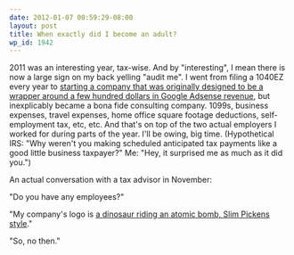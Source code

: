 ```yaml
---
date: 2012-01-07 00:59:29-08:00
layout: post
title: When exactly did I become an adult?
wp_id: 1942
---
```

2011 was an interesting year, tax-wise. And by "interesting", I mean there is now a large sign on my back yelling "audit me". I went from filing a 1040EZ every year to [starting a company that was originally designed to be a wrapper around a few hundred dollars in Google Adsense revenue](http://www.finnie.org/2011/02/17/velociraptor-aerospace-dynamics/), but inexplicably became a bona fide consulting company. 1099s, business expenses, travel expenses, home office square footage deductions, self-employment tax, etc, etc. And that's on top of the two actual employers I worked for during parts of the year. I'll be owing, big time. (Hypothetical IRS: "Why weren't you making scheduled anticipated tax payments like a good little business taxpayer?" Me: "Hey, it surprised me as much as it did you.")

An actual conversation with a tax advisor in November:

"Do you have any employees?"
  
"My company's logo is [a dinosaur riding an atomic bomb, Slim Pickens style](http://www.velociraptors.info/vad/)."
  
"So, no then."
